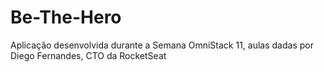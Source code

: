 # Be-The-Hero

Aplicação desenvolvida durante a Semana OmniStack 11, aulas dadas por Diego Fernandes, CTO da RocketSeat

